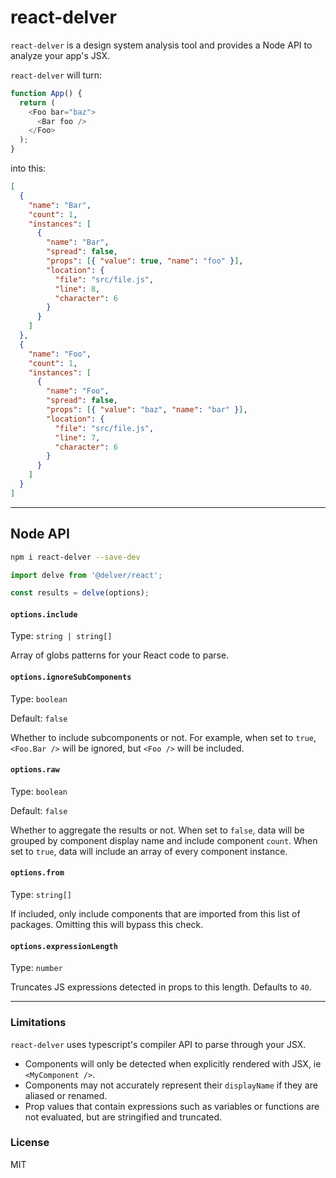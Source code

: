 # react-delver

`react-delver` is a design system analysis tool and provides a Node API to analyze your app's JSX.

`react-delver` will turn:

```js
function App() {
  return (
    <Foo bar="baz">
      <Bar foo />
    </Foo>
  );
}
```

into this:

```json
[
  {
    "name": "Bar",
    "count": 1,
    "instances": [
      {
        "name": "Bar",
        "spread": false,
        "props": [{ "value": true, "name": "foo" }],
        "location": {
          "file": "src/file.js",
          "line": 8,
          "character": 6
        }
      }
    ]
  },
  {
    "name": "Foo",
    "count": 1,
    "instances": [
      {
        "name": "Foo",
        "spread": false,
        "props": [{ "value": "baz", "name": "bar" }],
        "location": {
          "file": "src/file.js",
          "line": 7,
          "character": 6
        }
      }
    ]
  }
]
```

---

## Node API

```bash
npm i react-delver --save-dev
```

```js
import delve from '@delver/react';

const results = delve(options);
```

#### `options.include`

Type: `string | string[]`

Array of globs patterns for your React code to parse.

#### `options.ignoreSubComponents`

Type: `boolean`

Default: `false`

Whether to include subcomponents or not. For example, when set to `true`, `<Foo.Bar />` will be ignored, but `<Foo />` will be included.

#### `options.raw`

Type: `boolean`

Default: `false`

Whether to aggregate the results or not. When set to `false`, data will be grouped by component display name and include component `count`. When set to `true`, data will include an array of every component instance.

#### `options.from`

Type: `string[]`

If included, only include components that are imported from this list of packages. Omitting this will bypass this check.

#### `options.expressionLength`

Type: `number`

Truncates JS expressions detected in props to this length. Defaults to `40`.

---

### Limitations

`react-delver` uses typescript's compiler API to parse through your JSX.

- Components will only be detected when explicitly rendered with JSX, ie `<MyComponent />`.
- Components may not accurately represent their `displayName` if they are aliased or renamed.
- Prop values that contain expressions such as variables or functions are not evaluated, but are stringified and truncated.

### License

MIT
